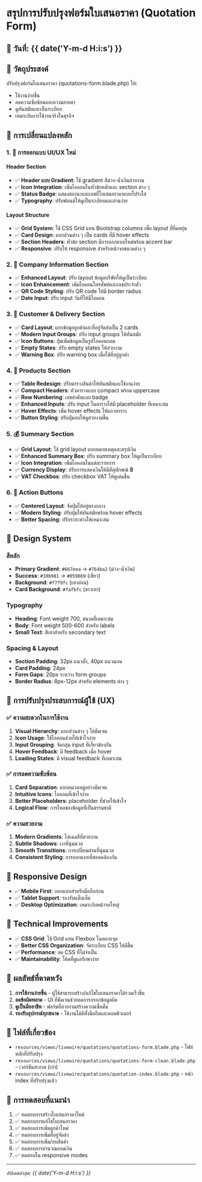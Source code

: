 # สรุปการปรับปรุงฟอร์มใบเสนอราคา (Quotation Form)

## 📅 วันที่: {{ date('Y-m-d H:i:s') }}

## 🎯 วัตถุประสงค์
ปรับปรุงฟอร์มใบเสนอราคา (quotations-form.blade.php) ให้:
- ใช้งานง่ายขึ้น
- ลดความซับซ้อนและความลายตา  
- ดูทันสมัยและเป็นระเบียบ
- เหมาะกับการใช้งานจริงในธุรกิจ

## 🔄 การเปลี่ยนแปลงหลัก

### 1. 🎨 การออกแบบ UI/UX ใหม่

#### Header Section
- ✅ **Header แบบ Gradient**: ใช้ gradient สีม่วง-น้ำเงินสวยงาม
- ✅ **Icon Integration**: เพิ่มไอคอนในหัวข้อหลักและ section ต่าง ๆ
- ✅ **Status Badge**: แสดงสถานะและเลขที่ใบเสนอราคาแบบโปร่งใส
- ✅ **Typography**: ปรับฟอนต์ให้ดูเป็นระเบียบและอ่านง่าย

#### Layout Structure
- ✅ **Grid System**: ใช้ CSS Grid แทน Bootstrap columns เพื่อ layout ที่ยืดหยุ่น
- ✅ **Card Design**: แยกส่วนต่าง ๆ เป็น cards ที่มี hover effects
- ✅ **Section Headers**: หัวข้อ section มีการออกแบบใหม่พร้อม accent bar
- ✅ **Responsive**: ปรับให้ responsive สำหรับหน้าจอขนาดต่าง ๆ

### 2. 🏢 Company Information Section
- ✅ **Enhanced Layout**: ปรับ layout ข้อมูลบริษัทให้ดูเป็นระเบียบ
- ✅ **Icon Enhancement**: เพิ่มไอคอนโทรศัพท์และเลขประจำตัว
- ✅ **QR Code Styling**: ปรับ QR code ให้มี border radius
- ✅ **Date Input**: ปรับ input วันที่ให้มีไอคอน

### 3. 👥 Customer & Delivery Section
- ✅ **Card Layout**: แยกข้อมูลลูกค้าและที่อยู่จัดส่งเป็น 2 cards
- ✅ **Modern Input Groups**: ปรับ input groups ให้ทันสมัย
- ✅ **Icon Buttons**: ปุ่มเพิ่มข้อมูลเป็นรูปไอคอนกลม
- ✅ **Empty States**: ปรับ empty states ให้สวยงาม
- ✅ **Warning Box**: ปรับ warning box เมื่อใช้ที่อยู่ลูกค้า

### 4. 🛒 Products Section
- ✅ **Table Redesign**: ปรับตารางสินค้าให้ทันสมัยและใช้งานง่าย
- ✅ **Compact Headers**: หัวตารางแบบ compact พร้อม uppercase
- ✅ **Row Numbering**: เลขลำดับแบบ badge
- ✅ **Enhanced Inputs**: ปรับ input ในตารางให้มี placeholder ที่เหมาะสม
- ✅ **Hover Effects**: เพิ่ม hover effects ให้แถวตาราง
- ✅ **Button Styling**: ปรับปุ่มลบให้ดูสวยงามขึ้น

### 5. 💰 Summary Section
- ✅ **Grid Layout**: ใช้ grid layout แยกหมายเหตุและสรุปเงิน
- ✅ **Enhanced Summary Box**: ปรับ summary box ให้ดูเป็นระเบียบ
- ✅ **Icon Integration**: เพิ่มไอคอนในแต่ละรายการ
- ✅ **Currency Display**: ปรับการแสดงเงินให้มีสัญลักษณ์ ฿
- ✅ **VAT Checkbox**: ปรับ checkbox VAT ให้ดูเด่นขึ้น

### 6. 🎯 Action Buttons
- ✅ **Centered Layout**: จัดปุ่มให้อยู่ตรงกลาง
- ✅ **Modern Styling**: ปรับปุ่มให้ทันสมัยพร้อม hover effects
- ✅ **Better Spacing**: ปรับระยะห่างให้เหมาะสม

## 🎨 Design System

### สีหลัก
- **Primary Gradient**: `#667eea` → `#764ba2` (ม่วง-น้ำเงิน)
- **Success**: `#10b981` → `#059669` (เขียว)
- **Background**: `#f7f9fc` (เทาอ่อน)
- **Card Background**: `#fafbfc` (ขาวเทา)

### Typography
- **Heading**: Font weight 700, ขนาดที่เหมาะสม
- **Body**: Font weight 500-600 สำหรับ labels
- **Small Text**: สีเทาสำหรับ secondary text

### Spacing & Layout
- **Section Padding**: 32px แนวตั้ง, 40px แนวนอน
- **Card Padding**: 24px
- **Form Gaps**: 20px ระหว่าง form groups
- **Border Radius**: 8px-12px สำหรับ elements ต่าง ๆ

## 🚀 การปรับปรุงประสบการณ์ผู้ใช้ (UX)

### ✅ ความสะดวกในการใช้งาน
1. **Visual Hierarchy**: แยกส่วนต่าง ๆ ได้ชัดเจน
2. **Icon Usage**: ใช้ไอคอนช่วยให้เข้าใจง่าย
3. **Input Grouping**: จัดกลุ่ม input ที่เกี่ยวข้องกัน
4. **Hover Feedback**: มี feedback เมื่อ hover
5. **Loading States**: มี visual feedback ที่เหมาะสม

### ✅ การลดความซับซ้อน
1. **Card Separation**: แยกหมวดหมู่อย่างชัดเจน
2. **Intuitive Icons**: ไอคอนที่เข้าใจง่าย
3. **Better Placeholders**: placeholder ที่ช่วยให้เข้าใจ
4. **Logical Flow**: การไหลของข้อมูลที่เป็นธรรมชาติ

### ✅ ความสวยงาม
1. **Modern Gradients**: ไล่เฉดสีที่สวยงาม
2. **Subtle Shadows**: เงาที่นุ่มนวล
3. **Smooth Transitions**: การเปลี่ยนผ่านที่นุ่มนวล
4. **Consistent Styling**: การออกแบบที่สอดคล้องกัน

## 📱 Responsive Design
- ✅ **Mobile First**: ออกแบบสำหรับมือถือก่อน
- ✅ **Tablet Support**: รองรับแท็บเล็ต
- ✅ **Desktop Optimization**: เหมาะกับหน้าจอใหญ่

## 🔧 Technical Improvements
- ✅ **CSS Grid**: ใช้ Grid แทน Flexbox ในหลายจุด
- ✅ **Better CSS Organization**: จัดระเบียบ CSS ให้ดีขึ้น
- ✅ **Performance**: ลด CSS ที่ไม่จำเป็น
- ✅ **Maintainability**: โค้ดที่ดูแลรักษาง่าย

## 🎯 ผลลัพธ์ที่คาดหวัง
1. **การใช้งานง่ายขึ้น** - ผู้ใช้สามารถสร้าง/แก้ไขใบเสนอราคาได้รวดเร็วขึ้น
2. **ลดข้อผิดพลาด** - UI ที่ชัดเจนช่วยลดการกรอกข้อมูลผิด
3. **ดูเป็นมืออาชีพ** - ฟอร์มที่สวยงามสร้างความเชื่อมั่น
4. **รองรับอุปกรณ์ทุกขนาด** - ใช้งานได้ดีทั้งมือถือและคอมพิวเตอร์

## 📁 ไฟล์ที่เกี่ยวข้อง
- `resources/views/livewire/quotations/quotations-form.blade.php` - ไฟล์หลักที่ปรับปรุง
- `resources/views/livewire/quotations/quotations-form-clean.blade.php` - เวอร์ชันสะอาด (เก่า)
- `resources/views/livewire/quotations/quotation-index.blade.php` - หน้า index ที่ปรับปรุงแล้ว

## 🧪 การทดสอบที่แนะนำ
1. ✅ ทดสอบการสร้างใบเสนอราคาใหม่
2. ✅ ทดสอบการแก้ไขใบเสนอราคา
3. ✅ ทดสอบการเพิ่มลูกค้าใหม่
4. ✅ ทดสอบการเพิ่มที่อยู่จัดส่ง
5. ✅ ทดสอบการเพิ่ม/ลบสินค้า
6. ✅ ทดสอบการคำนวณยอดเงิน
7. ✅ ทดสอบใน responsive modes

---
*อัปเดตล่าสุด: {{ date('Y-m-d H:i:s') }}*
